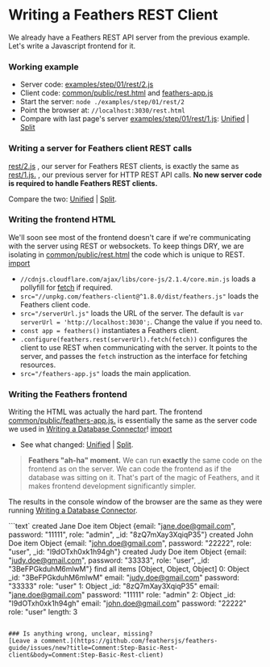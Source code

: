 # Writing a Feathers REST Client

We already have a Feathers REST API server from the previous example.
Let's write a Javascript frontend for it.

### Working example

- Server code: [examples/step/01/rest/2.js](https://github.com/feathersjs/feathers-guide/blob/master/examples/step/01/rest/2.js)
- Client code:
[common/public/rest.html](https://github.com/feathersjs/feathers-guide/blob/master/examples/step/01/common/public/rest.html)
and
[feathers-app.js](https://github.com/feathersjs/feathers-guide/blob/master/examples/step/01/common/public/feathers-app.js)
- Start the server: `node ./examples/step/01/rest/2`
- Point the browser at: `//localhost:3030/rest.html`
- Compare with last page's server
[examples/step/01/rest/1.js](https://github.com/feathersjs/feathers-guide/blob/master/examples/step/01/rest/1.js):
[Unified](http://htmlpreview.github.io/?https://github.com/feathersjs/feathers-guide/blob/master/examples/step/_diff/01-rest-2-line.html)
|
[Split](http://htmlpreview.github.io/?https://github.com/feathersjs/feathers-guide/blob/master/examples/step/_diff/01-rest-2-side.html)

### Writing a server for Feathers client REST calls

[rest/2.js](https://github.com/feathersjs/feathers-guide/blob/master/examples/step/01/rest/2.js)
, our server for Feathers REST clients, is exactly the same as
[rest/1.js.](https://github.com/feathersjs/feathers-guide/blob/master/examples/step/01/rest/1.js)
, our previous server for HTTP REST API calls. 
**No new server code is required to handle Feathers REST clients.**

Compare the two:
[Unified](http://htmlpreview.github.io/?https://github.com/feathersjs/feathers-guide/blob/master/examples/step/_diff/01-rest-2-line.html)
|
[Split](http://htmlpreview.github.io/?https://github.com/feathersjs/feathers-guide/blob/master/examples/step/_diff/01-rest-2-side.html).


### Writing the frontend HTML

We'll soon see most of the frontend doesn't care if we're communicating with the server
using REST or websockets.
To keep things DRY, we are isolating in
[common/public/rest.html](https://github.com/feathersjs/feathers-guide/blob/master/examples/step/01/common/public/rest.html)
the code which is unique to REST.
[import](../../../examples/step/01/common/public/rest.html)

- `//cdnjs.cloudflare.com/ajax/libs/core-js/2.1.4/core.min.js`
loads a pollyfill for [fetch](https://davidwalsh.name/fetch) if required.
- `src="//unpkg.com/feathers-client@^1.8.0/dist/feathers.js"` loads the Feathers client code.
- `src="/serverUrl.js"` loads the URL of the server.
The default is `var serverUrl = 'http://localhost:3030';`.
Change the value if you need to.
- `const app = feathers()` instantiates a Feathers client.
- `.configure(feathers.rest(serverUrl).fetch(fetch))` configures the client to use REST
when communicating with the server.
It points to the server,
and passes the `fetch` instruction as the interface for fetching resources.
- `src="/feathers-app.js"` loads the main application.

### Writing the Feathers frontend

Writing the HTML was actually the hard part.
The frontend
[common/public/feathers-app.js.](https://github.com/feathersjs/feathers-guide/blob/master/examples/step/01/common/public/feathers-app.js)
is essentially the same as the server code we used in
[Writing a Database Connector](./database-connector.md)!
[import](../../../examples/step/01/common/public/feathers-app.js)

- See what changed:
[Unified](http://htmlpreview.github.io/?https://github.com/feathersjs/feathers-guide/blob/master/examples/step/_diff/01-rest-2-client-line.html)
|
[Split](http://htmlpreview.github.io/?https://github.com/feathersjs/feathers-guide/blob/master/examples/step/_diff/01-rest-2-client-side.html).

> **Feathers "ah-ha" moment.**
We can run **exactly** the same code on the frontend as on the server.
We can code the frontend as if the database was sitting on it.
That's part of the magic of Feathers,
and it makes frontend development significantly simpler.

The results in the console window of the browser are the same as they were
running [Writing a Database Connector](./database-connector.md).

```text`
created Jane Doe item
 Object {email: "jane.doe@gmail.com", password: "11111", role: "admin", _id: "8zQ7mXay3XqiqP35"}
created John Doe item
 Object {email: "john.doe@gmail.com", password: "22222", role: "user", _id: "l9dOTxh0xk1h94gh"}
created Judy Doe item
 Object {email: "judy.doe@gmail.com", password: "33333", role: "user", _id: "3BeFPGkduhM6mlwM"}
find all items
 [Object, Object, Object]
   0: Object
     _id: "3BeFPGkduhM6mlwM"
     email: "judy.doe@gmail.com"
     password: "33333"
     role: "user"
   1: Object
     _id: "8zQ7mXay3XqiqP35"
     email: "jane.doe@gmail.com"
     password: "11111"
     role: "admin"
   2: Object
     _id: "l9dOTxh0xk1h94gh"
     email: "john.doe@gmail.com"
     password: "22222"
     role: "user"
  length: 3
```
 
### Is anything wrong, unclear, missing?
[Leave a comment.](https://github.com/feathersjs/feathers-guide/issues/new?title=Comment:Step-Basic-Rest-client&body=Comment:Step-Basic-Rest-client)
